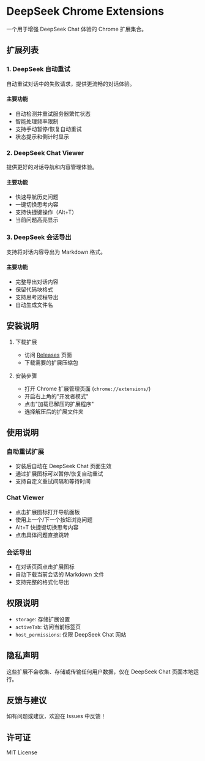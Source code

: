 # DeepSeek Chrome Extensions

一个用于增强 DeepSeek Chat 体验的 Chrome 扩展集合。

## 扩展列表

### 1. DeepSeek 自动重试
自动重试对话中的失败请求，提供更流畅的对话体验。

#### 主要功能
- 自动检测并重试服务器繁忙状态
- 智能处理频率限制
- 支持手动暂停/恢复自动重试
- 状态提示和倒计时显示

### 2. DeepSeek Chat Viewer
提供更好的对话导航和内容管理体验。

#### 主要功能
- 快速导航历史问题
- 一键切换思考内容
- 支持快捷键操作（Alt+T）
- 当前问题高亮显示

### 3. DeepSeek 会话导出
支持将对话内容导出为 Markdown 格式。

#### 主要功能
- 完整导出对话内容
- 保留代码块格式
- 支持思考过程导出
- 自动生成文件名

## 安装说明

1. 下载扩展
   - 访问 [Releases](https://github.com/Jeff-clouds/deepseek-chrome-extension-code/releases) 页面
   - 下载需要的扩展压缩包

2. 安装步骤
   - 打开 Chrome 扩展管理页面 (`chrome://extensions/`)
   - 开启右上角的"开发者模式"
   - 点击"加载已解压的扩展程序"
   - 选择解压后的扩展文件夹

## 使用说明

### 自动重试扩展
- 安装后自动在 DeepSeek Chat 页面生效
- 通过扩展图标可以暂停/恢复自动重试
- 支持自定义重试间隔和等待时间

### Chat Viewer
- 点击扩展图标打开导航面板
- 使用上一个/下一个按钮浏览问题
- Alt+T 快捷键切换思考内容
- 点击具体问题直接跳转

### 会话导出
- 在对话页面点击扩展图标
- 自动下载当前会话的 Markdown 文件
- 支持完整的格式化导出

## 权限说明
- `storage`: 存储扩展设置
- `activeTab`: 访问当前标签页
- `host_permissions`: 仅限 DeepSeek Chat 网站

## 隐私声明
这些扩展不会收集、存储或传输任何用户数据，仅在 DeepSeek Chat 页面本地运行。

## 反馈与建议
如有问题或建议，欢迎在 Issues 中反馈！

## 许可证
MIT License
